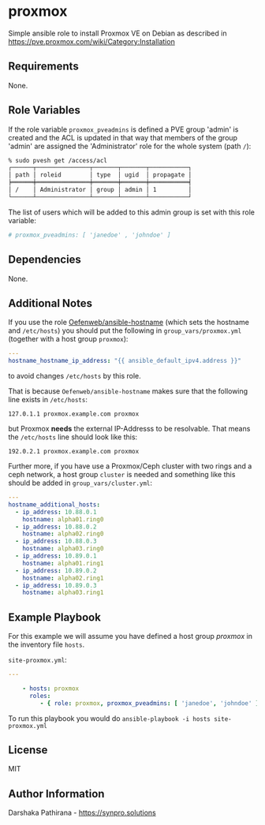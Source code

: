 proxmox
=======

Simple ansible role to install Proxmox VE on Debian as described in <https://pve.proxmox.com/wiki/Category:Installation>

Requirements
------------

None.

Role Variables
--------------

If the role variable `proxmox_pveadmins` is defined a PVE group 'admin' is
created and the ACL is updated in that way that members of the group 'admin'
are assigned the 'Administrator' role for the whole system (path `/`):

```sh
% sudo pvesh get /access/acl
┌──────┬───────────────┬───────┬───────┬───────────┐
│ path │ roleid        │ type  │ ugid  │ propagate │
╞══════╪═══════════════╪═══════╪═══════╪═══════════╡
│ /    │ Administrator │ group │ admin │ 1         │
└──────┴───────────────┴───────┴───────┴───────────┘
```

The list of users which will be added to this admin group is set with this role variable:

```yaml
# proxmox_pveadmins: [ 'janedoe' , 'johndoe' ]
```

Dependencies
------------

None.

Additional Notes
----------------

If you use the role [Oefenweb/ansible-hostname](https://github.com/Oefenweb/ansible-hostname) (which sets the hostname and `/etc/hosts`)  you should put the following in `group_vars/proxmox.yml` (together with a host group `proxmox`):

```yaml
---
hostname_hostname_ip_address: "{{ ansible_default_ipv4.address }}"
```

to avoid changes `/etc/hosts` by this role.

That is because `Oefenweb/ansible-hostname` makes sure that the following line exists in `/etc/hosts`:

```lang-txt
127.0.1.1 proxmox.example.com proxmox
```

but Proxmox **needs** the external IP-Addresss to be resolvable. That means the `/etc/hosts` line should look like this:

```lang-txt
192.0.2.1 proxmox.example.com proxmox
```

Further more, if you have use a Proxmox/Ceph cluster with two rings and a ceph network, a host group `cluster` is needed and something like this should be added in `group_vars/cluster.yml`:
```yaml
---
hostname_additional_hosts:
  - ip_address: 10.88.0.1
    hostname: alpha01.ring0
  - ip_address: 10.88.0.2
    hostname: alpha02.ring0
  - ip_address: 10.88.0.3
    hostname: alpha03.ring0
  - ip_address: 10.89.0.1
    hostname: alpha01.ring1
  - ip_address: 10.89.0.2
    hostname: alpha02.ring1
  - ip_address: 10.89.0.3
    hostname: alpha03.ring1
```

Example Playbook
----------------

For this example we will assume you have defined a host group *proxmox* in the inventory file `hosts`.

`site-proxmox.yml`:

```yaml
---

    - hosts: proxmox
      roles:
         - { role: proxmox, proxmox_pveadmins: [ 'janedoe', 'johndoe' ] }
```

To run this playbook you would do `ansible-playbook -i hosts site-proxmox.yml`

License
-------

MIT

Author Information
------------------

Darshaka Pathirana - <https://synpro.solutions>
